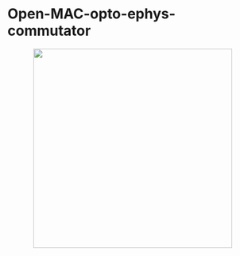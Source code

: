 # Open-MAC-opto-ephys-commutator
<p align="center" width="100%">
    <img src="[https://user-images.githubusercontent.com/71041273/112722935-775e9980-8f0c-11eb-8351-2931762a965a.gif](https://github.com/KaetzelLab/Open-MAC-opto-ephys-commutator/assets/71041273/82c1ace7-0f9b-46d5-8211-7594a0bea9c6)https://github.com/KaetzelLab/Open-MAC-opto-ephys-commutator/assets/71041273/82c1ace7-0f9b-46d5-8211-7594a0bea9c6" width="400"/> 
</p>

